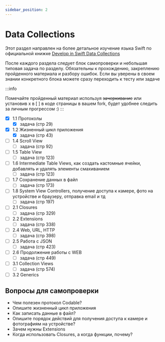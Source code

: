 ```yaml
---
sidebar_position: 2
---
```


# Data Collections

Этот раздел направлен на более детальное изучение языка Swift по официальной
книжке [Develop in Swift Data Collections](https://books.apple.com/ru/book/develop-in-swift-data-collections/id1581183203?l=en)

После каждого раздела следует блок самопроверки и небольшая типовая задача по разделу. Обязательны к прохождению,
закреплению пройденного материала и разбору ошибок. Если вы уверены в своем знании конкретного блока можете сразу
переходить к тесту или задаче

:::info

Помечайте пройденный материал используя ~~зачеркивание~~ или установив x в [ ] в коде страницы в вашем fork, будет
удобнее следить за личным прогрессом :)
:::

- [x] 1.1 Протоколы
    - [x] задача (стр 29)
- [x] 1.2 Жизненный цикл приложения
    - [x] задача (стр 43)
- [ ] 1.4 Scroll View
    - [ ] задача (стр 92)
- [ ] 1.5 Table View
    - [ ] задача (стр 123)
- [ ] 1.6 Intermediate Table Views, как создать кастомные ячейки, добавлять и удалять элементы смахиванием
    - [ ] задача (стр 123)
- [ ] 1.7 Сохранение данных в файл
    - [ ] задача (стр 173)
- [ ] 1.8 System View Controllers, получение доступа к камере, фото на устройстве и браузеру, отправка email и тд
    - [ ] задача (стр 197)
- [ ] 2.1 Closures
    - [ ] задача (стр 329)
- [ ] 2.2 Extensions
    - [ ] задача (стр 338)
- [ ] 2.4 Web, URL, HTTP
    - [ ] задача (стр 398)
- [ ] 2.5 Работа с JSON
    - [ ] задача (стр 423)
- [ ] 2.6 Продолжение работы с WEB
    - [ ] задача (стр 449)
- [ ] 3.1 Collection Views
    - [ ] задача (стр 574)
- [ ] 3.2 Generics

## Вопросы для самопроверки

- Чем полезен протокол Codable?
- Опишите жизненный цикл приложения
- Как записать данные в файл?
- Опишите порядок действий для получения доступа к камере и фотографиям на устройстве?
- Зачем нужны Extensions
- Когда использовать Closures, а когда функции, почему? 
